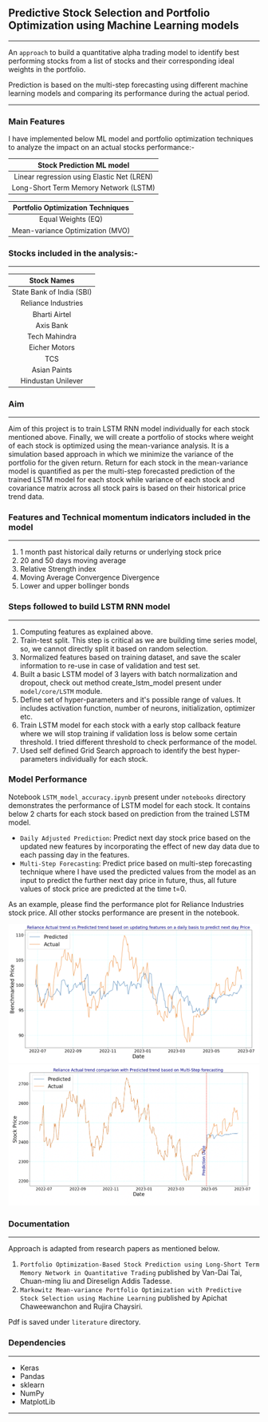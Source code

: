 ## Predictive Stock Selection and Portfolio Optimization using Machine Learning models

---
An `approach` to build a quantitative alpha trading model to identify best performing stocks from a list of stocks and
their corresponding
ideal weights in the portfolio.

Prediction is based on the multi-step forecasting using different machine learning models and comparing its performance
during the actual period.

---

### Main Features

I have implemented below ML model and portfolio optimization techniques to analyze the impact on an actual stocks
performance:-

<div align="center">

|       **Stock Prediction ML model**        | 
|:------------------------------------------:|
| Linear regression using Elastic Net (LREN) | 
|   Long-Short Term Memory Network (LSTM)    |

</div>

<div align="center">

| **Portfolio Optimization Techniques** |
|:-------------------------------------:|
|          Equal Weights (EQ)           |
|   Mean-variance Optimization (MVO)    |

</div>


### Stocks included in the analysis:-

---

<div align="center">

|        Stock Names        |
|:-------------------------:|
| State Bank of India (SBI) |
|    Reliance Industries    |
|       Bharti Airtel       |
|         Axis Bank         |
|       Tech Mahindra       |
|       Eicher Motors       |
|            TCS            |
|       Asian Paints        |
|    Hindustan Unilever     |

</div>

### Aim

---

Aim of this project is to train LSTM RNN model individually for each stock mentioned above. 
Finally, we will create a portfolio of stocks where weight of each stock is optimized using the mean-variance analysis.
It is a simulation based approach in which we minimize the variance of the portfolio for the given return. 
Return for each stock in the mean-variance model is quantified as per the multi-step forecasted prediction of the trained LSTM model for each stock while variance of each stock and covariance matrix across all stock pairs is based on their historical price trend data.

### Features and Technical momentum indicators included in the model

---

1. 1 month past historical daily returns or underlying stock price
2. 20 and 50 days moving average
3. Relative Strength index
4. Moving Average Convergence Divergence
5. Lower and upper bollinger bonds

### Steps followed to build LSTM RNN model

---

1. Computing features as explained above.
2. Train-test split. This step is critical as we are building time series model, so, we cannot directly split it based on random selection. 
3. Normalized features based on training dataset, and save the scaler information to re-use in case of validation and test set.
4. Built a basic LSTM model of 3 layers with batch normalization and dropout, check out method create_lstm_model present under `model/core/LSTM` module.
5. Define set of hyper-parameters and it's possible range of values. It includes activation function, number of neurons, initialization, optimizer etc.
6. Train LSTM model for each stock with a early stop callback feature where we will stop training if validation loss is below some certain threshold. I tried different threshold to check performance of the model.
7. Used self defined Grid Search approach to identify the best hyper-parameters individually for each stock.


### Model Performance

Notebook `LSTM_model_accuracy.ipynb` present under `notebooks` directory demonstrates the performance of LSTM model for each stock. It contains below 2 charts for each stock based on prediction from the trained LSTM model.

- `Daily Adjusted Prediction`: Predict next day stock price based on the updated new features by incorporating the effect of new day data due to each passing day in the features.
- `Multi-Step Forecasting`: Predict price based on multi-step forecasting technique where I have used the predicted values from the model as an input to predict the further next day price in future, thus, all future values of stock price are predicted at the time t=0.

As an example, please find the performance plot for Reliance Industries stock price. All other stocks performance are present in the notebook. 

![alt text](https://github.com/Karanpalshekhawat/stock-price-prediction-LSTM-model-and-portfolio-optimization-using-mean-variance/blob/main/model/output/LSTM/img1.png)
![alt text](https://github.com/Karanpalshekhawat/stock-price-prediction-LSTM-model-and-portfolio-optimization-using-mean-variance/blob/main/model/output/LSTM/img2.png)

### Documentation

---

Approach is adapted from research papers as mentioned below.

1. `Portfolio Optimization-Based Stock Prediction using Long-Short Term Memory Network in Quantitative Trading` published by Van-Dai Tai, Chuan-ming liu and Direselign Addis Tadesse.
2. `Markowitz Mean-variance Portfolio Optimization with Predictive Stock Selection using Machine Learning` published by Apichat Chaweewanchon and Rujira Chaysiri.

Pdf is saved under `literature` directory.

### Dependencies

---

- Keras
- Pandas
- sklearn
- NumPy
- MatplotLib

---
